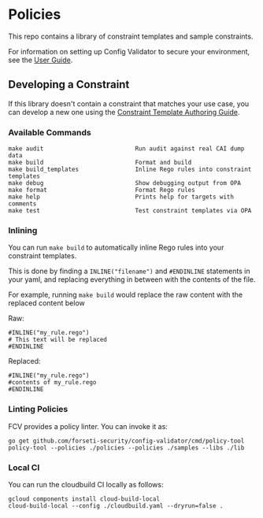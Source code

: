 # Policies

This repo contains a library of constraint templates and sample constraints.

For information on setting up Config Validator to secure your environment, see the [User Guide](./docs/user_guide.md).

## Developing a Constraint

If this library doesn't contain a constraint that matches your use case, you can develop a new one
using the [Constraint Template Authoring Guide](./docs/constraint_template_authoring.md).

### Available Commands

```
make audit                          Run audit against real CAI dump data
make build                          Format and build
make build_templates                Inline Rego rules into constraint templates
make debug                          Show debugging output from OPA
make format                         Format Rego rules
make help                           Prints help for targets with comments
make test                           Test constraint templates via OPA
```

### Inlining
You can run `make build` to automatically inline Rego rules into your constraint templates.

This is done by finding a `INLINE("filename")` and `#ENDINLINE` statements in your yaml,
and replacing everything in between with the contents of the file.

For example, running `make build` would replace the raw content with the replaced content below

Raw:
```
#INLINE("my_rule.rego")
# This text will be replaced
#ENDINLINE
```

Replaced:
```
#INLINE("my_rule.rego")
#contents of my_rule.rego
#ENDINLINE
```

### Linting Policies
FCV provides a policy linter.  You can invoke it as:

```
go get github.com/forseti-security/config-validator/cmd/policy-tool
policy-tool --policies ./policies --policies ./samples --libs ./lib
```

### Local CI
You can run the cloudbuild CI locally as follows:

```
gcloud components install cloud-build-local
cloud-build-local --config ./cloudbuild.yaml --dryrun=false .
```

